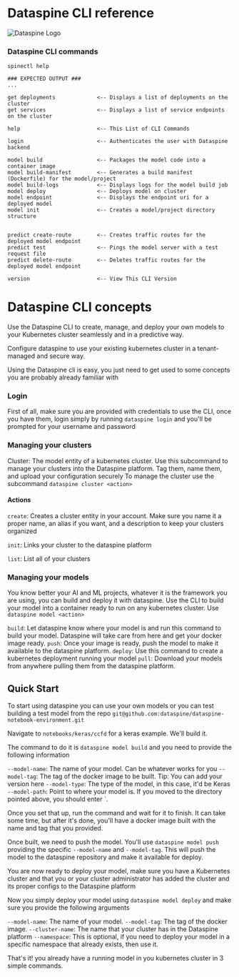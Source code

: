 # Dataspine CLI reference

![Dataspine Logo](http://s3.amazonaws.com/dataspine/dataspine-logo-black.png)


### Dataspine CLI commands
```
spinectl help

### EXPECTED OUTPUT ###
...

get deployments             <-- Displays a list of deployments on the cluster
get services                <-- Displays a list of service endpoints on the cluster

help                        <-- This List of CLI Commands

login			 			<-- Authenticates the user with Dataspine backend

model build 				<-- Packages the model code into a container image 
model build-manifest 	    <-- Generates a build manifest (Dockerfile) for the model/project
model build-logs 			<-- Displays logs for the model build job
model deploy 				<-- Deploys model on cluster
model endpoint 				<-- Displays the endpoint uri for a deployed model
model init 					<-- Creates a model/project directory structure 
 

predict create-route 		<-- Creates traffic routes for the deployed model endpoint  
predict test				<-- Pings the model server with a test request file 
predict delete-route		<-- Deletes traffic routes for the deployed model endpoint 

version                     <-- View This CLI Version
```


# Dataspine CLI concepts

Use the Dataspine CLI to create, manage, and deploy your own models to your Kubernetes cluster seamlessly and in a predictive way.

Configure dataspine to use your existing kubernetes cluster in a tenant-managed and secure way. 

Using the Dataspine cli is easy, you just need to get used to some concepts you are probably already familiar with

### Login
First of all, make sure you are provided with credentials to use the CLI, once you have them, login simply by running `dataspine login` and you'll be prompted for your username and password


### Managing your clusters
Cluster: The model entity of a kubernetes cluster. Use this subcommand to manage your clusters into the Dataspine platform. Tag them, name them, and upload your configuration securely
To manage the cluster use the subcommand `dataspine cluster <action>`

#### Actions
`create`: Creates a cluster entity in your account. Make sure you name it a proper name, an alias if you want, and a description to keep your clusters organized

`init`: Links your cluster to the dataspine platform 

`list`: List all of your clusters

### Managing your models

You know better your AI and ML projects, whatever it is the framework you are using, you can build and deploy it with dataspine. 
Use the CLI to build your model into a container ready to run on any kubernetes cluster. Use `dataspine model <action>`

`build`: Let dataspine know where your model is and run this command to build your model. Dataspine will take care from here and get your docker image ready.
`push`: Once your image is ready, push the model to make it available to the dataspine platform. 
`deploy`: Use this command to create a kubernetes deployment running your model
`pull`: Download your models from anywhere pulling them from the dataspine platform. 

## Quick Start

To start using dataspine you can use your own models or you can test building a test model from the repo `git@github.com:dataspine/dataspine-notebook-environment.git`

Navigate to `notebooks/keras/ccfd` for a keras example. We'll build it. 

The command to do it is `dataspine model build` and you need to provide the following information

`--model-name`: The name of your model. Can be whatever works for you
`--model-tag`: The tag of the docker image to be built. Tip: You can add your version here
`--model-type`: The type of the model, in this case, it'd be Keras
`--model-path`: Point to where your model is. If you moved to the directory pointed above, you should enter `.

Once you set that up, run the command and wait for it to finish. It can take some time, but after it's done, you'll have a docker image built with the name and tag that you provided.

Once built, we need to push the model. You'll use `dataspine model push` providing the specific `--model-name` and `--model-tag`. This will push the model to the dataspine repository and make it available for deploy.

You are now ready to deploy your model, make sure you have a Kubernetes cluster and that you or your cluster administrator has added the cluster and its proper configs to the Dataspine platform

Now you simply deploy your model using `dataspine model deploy` and make sure you provide the following arguments

`--model-name`: The name of your model. 
`--model-tag`: The tag of the docker image.
`--cluster-name`: The name that your cluster has in the Dataspine platform
`--namespace`: This is optional, if you need to deploy your model in a specific namespace that already exists, then use it.

That's it! you already have a running model in you kubernetes cluster in 3 simple commands.
